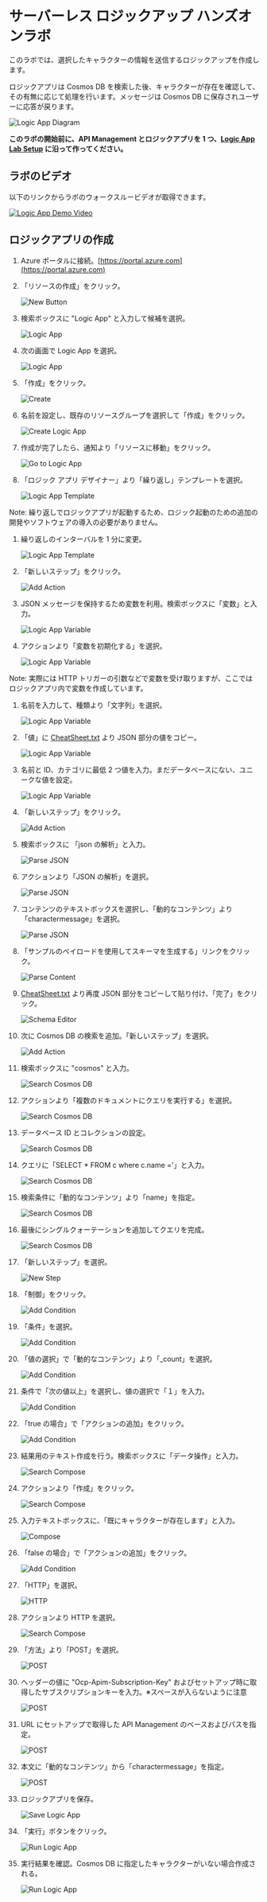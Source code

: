 # サーバーレス ロジックアップ ハンズオンラボ 

このラボでは、選択したキャラクターの情報を送信するロジックアップを作成します。

ロジックアプリは Cosmos DB を検索した後、キャラクターが存在を確認して、その有無に応じて処理を行います。メッセージは Cosmos DB に保存されユーザーに応答が戻ります。

![Logic App Diagram](images/Logic_App_Diagram.png "Logic App Diagram")

<b>このラボの開始前に、API Management とロジックアプリを 1 つ、[Logic App Lab Setup](LogicAppLabSetup.md) に沿って作ってください。</b>

## ラボのビデオ

以下のリンクからラボのウォークスルービデオが取得できます。

[![Logic App Demo Video](images/logic_app_lab_first_frame.png)](logic_app_lab.mp4)

## ロジックアプリの作成

1. Azure ポータルに接続。[https://portal.azure.com](https://portal.azure.com)

1. 「リソースの作成」をクリック。

    ![New Button](images/new_button.png "New Button")

1. 検索ボックスに "Logic App" と入力して候補を選択。

    ![Logic App](images/logic_app_search.png "Logic App")

1. 次の画面で Logic App を選択。

    ![Logic App](images/logic_app_result.png "Logic App")

1. 「作成」をクリック。

    ![Create](images/reate.png "Create")

1. 名前を設定し、既存のリソースグループを選択して「作成」をクリック。

    ![Create Logic App](images/create_logic_app.png "Create Logic App")

1. 作成が完了したら、通知より「リソースに移動」をクリック。

    ![Go to Logic App](images/goto_logic_app.png "Go to Logic App")

1. 「ロジック アプリ デザイナー」より「繰り返し」テンプレートを選択。

    ![Logic App Template](images/logic_app_template.png "Logic App Template")

Note: 繰り返しでロジックアプリが起動するため、ロジック起動のための追加の開発やソフトウェアの導入の必要がありません。

1. 繰り返しのインターバルを 1 分に変更。

    ![Logic App Template](images/logic_app_recurrence.png "Logic App Template")

1. 「新しいステップ」をクリック。

    ![Add Action](images/add_action.png "Add action")

1. JSON メッセージを保持するため変数を利用。検索ボックスに「変数」と入力。

    ![Logic App Variable](images/logic_app_variable_search.png "Logic App Variable")

1. アクションより「変数を初期化する」を選択。

    ![Logic App Variable](images/logic_app_initial_variable.png "Logic App Variable")

Note:  実際には HTTP トリガーの引数などで変数を受け取りますが、ここではロジックアプリ内で変数を作成しています。

1. 名前を入力して、種類より「文字列」を選択。

    ![Logic App Variable](images/logic_app_initial_variable_type.png "Logic App Variable")

1. 「値」に [CheatSheet.txt](CheatSheet.txt) より JSON 部分の値をコピー。

    ![Logic App Variable](images/logic_app_variable_body.png "Logic App Variable")

1. 名前と ID、カテゴリに最低 2 つ値を入力。まだデータベースにない、ユニークな値を設定。

    ![Logic App Variable](images/logic_app_initial_variable_values.png "Logic App Variable")

1. 「新しいステップ」をクリック。

    ![Add Action](images/add_action.png "Add action")

1. 検索ボックスに 「json の解析」と入力。

    ![Parse JSON](images/logic_app_parsejson_s.png "Parse JSON")

1. アクションより「JSON の解析」を選択。

    ![Parse JSON](images/logic_app_select_parse.png "Parse JSON")

1. コンテンツのテキストボックスを選択し、「動的なコンテンツ」より「charactermessage」を選択。

    ![Parse JSON](images/logic_app_parsejson_content.png "Parse JSON")

1. 「サンプルのペイロードを使用してスキーマを生成する」リンクをクリック。

    ![Parse Content](images/logic_app_sample_payload.png "Parse Content")

1. [CheatSheet.txt](CheatSheet.txt) より再度 JSON 部分をコピーして貼り付け、「完了」をクリック。

    ![Schema Editor](images/logic_app_parse_schema.png "Schema Editor")

1. 次に Cosmos DB の検索を追加。「新しいステップ」を選択。

    ![Add Action](images/add_action.png "Add action")

1. 検索ボックスに "cosmos" と入力。

    ![Search Cosmos DB](images/logic_app_cosmos_search.png "Search Cosmos DB")

1. アクションより「複数のドキュメントにクエリを実行する」を選択。

    ![Search Cosmos DB](images/logic_app_cosmos_result.png "Search Cosmos DB")

1. データベース ID とコレクションの設定。
   
    ![Search Cosmos DB](images/logic_app_cosmos_collection.png "Search Cosmos DB")

1. クエリに「SELECT * FROM c where c.name ='」と入力。

    ![Search Cosmos DB](images/logic_app_cosmos_select.png "Search Cosmos DB")

1. 検索条件に「動的なコンテンツ」より「name」を指定。

    ![Search Cosmos DB](images/logic_app_cosmos_name.png "Search Cosmos DB")

1. 最後にシングルクォーテーションを追加してクエリを完成。

    ![Search Cosmos DB](images/logic_app_cosmos_quote.png "Search Cosmos DB")

1. 「新しいステップ」を選択。

    ![New Step](images/new_step.png "New Step")

1. 「制御」をクリック。

    ![Add Condition](images/logic_app_add_condition.png "Add Condition")

1. 「条件」を選択。

    ![Add Condition](images/logic_app_add_condition_detail.png "Add Condition")

1. 「値の選択」で「動的なコンテンツ」より「_count」を選択。

    ![Add Condition](images/logic_app_condition_count.png "Add Condition")

1. 条件で「次の値以上」を選択し、値の選択で「１」を入力。

    ![Add Condition](images/logic_app_condition_value.png "Add Condition")

1. 「true の場合」で「アクションの追加」をクリック。

    ![Add Condition](images/logic_app_true_action.png "Add Condition")

1. 結果用のテキスト作成を行う。検索ボックスに「データ操作」と入力。

    ![Search Compose](images/logic_app_compose_search.png "Search Compose")

1. アクションより「作成」をクリック。

    ![Search Compose](images/logic_app_compose_results.png "Search Compose")

1. 入力テキストボックスに、「既にキャラクターが存在します」と入力。

    ![Compose](images/logic_app_compose.png "Compose")

1. 「false の場合」で「アクションの追加」をクリック。

    ![Add Condition](images/logic_app_false_action.png "Add Condition")

1. 「HTTP」を選択。

    ![HTTP](images/logic_app_http.png "HTTP")

1. アクションより HTTP を選択。

    ![Search Compose](images/logic_app_http_http.png "Search Compose")

1. 「方法」より「POST」を選択。

    ![POST](images/logic_app_http_post.png "POST")

1. ヘッダーの値に "Ocp-Apim-Subscription-Key" およびセットアップ時に取得したサブスクリプションキーを入力。※スペースが入らないように注意

    ![POST](images/logic_app_api_key_value.png "POST")

1. URL にセットアップで取得した API Management のベースおよびパスを指定。

    ![POST](images/logic_app_http_uri.png "POST")

1. 本文に「動的なコンテンツ」から「charactermessage」を指定。

    ![POST](images/logic_app_http_body.png "POST")

1. ロジックアプリを保存。

    ![Save Logic App](images/logic_app_save.png "Save Logic App")

1. 「実行」ボタンをクリック。

    ![Run Logic App](images/logic_app_run.png "Run Logic App")

1. 実行結果を確認。Cosmos DB に指定したキャラクターがいない場合作成される。

    ![Run Logic App](images/logic_app_finished.png "Run Logic App")
